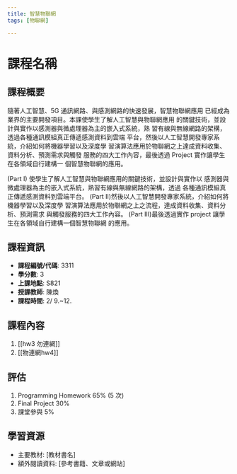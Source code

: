 ```yaml
---
title: 智慧物聯網
tags: [物聯網]

---
```


# 課程名稱
## 課程概要
隨著人工智慧、5G 通訊網路、與感測網路的快速發展，智慧物聯網應用
已經成為業界的主要開發項目。本課使學生了解人工智慧與物聯網應用
的關鍵技術，並設計與實作以感測器與微處理器為主的嵌入式系統，熟
習有線與無線網路的架構，透過各種通訊模組真正傳遞感測資料到雲端
平台，然後以人工智慧開發專家系統，介紹如何將機器學習以及深度學
習演算法應用於物聯網之上達成資料收集、資料分析、預測需求與觸發
服務的四大工作內容，最後透過 Project 實作讓學生在各領域自行建構一
個智慧物聯網的應用。

(Part I) 使學生了解人工智慧與物聯網應用的關鍵技術，並設計與實作以
感測器與微處理器為主的嵌入式系統，熟習有線與無線網路的架構，透過
各種通訊模組真正傳遞感測資料到雲端平台。
(Part II)然後以人工智慧開發專家系統，介紹如何將機器學習以及深度學
習演算法應用於物聯網之上之流程，達成資料收集、資料分析、預測需求
與觸發服務的四大工作內容。
(Part III)最後透過實作 project 讓學生在各領域自行建構一個智慧物聯網
的應用。

## 課程資訊
- **課程編號/代碼**: 3311
- **學分數**: 3
- **上課地點**: S821
- **授課教師**: 陳煥
- **課程時間**: 2/ 9.~12.



## 課程內容
1. [[hw3 勿連網]]
2. [[物連網hw4]] 
## 評估
1. Programming Homework 65% (5 次)
2. Final Project 30%
3. 課堂參與 5%

## 學習資源
- 主要教材: [教材書名]
- 額外閱讀資料: [參考書籍、文章或網站]
